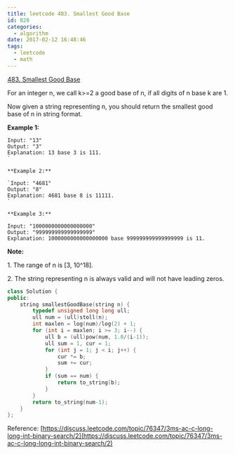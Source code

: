 ```yaml
---
title: leetcode 483. Smallest Good Base
id: 828
categories:
  - algorithm
date: 2017-02-12 16:48:46
tags:
  - leetcode
  - math
---
```


[483\. Smallest Good Base](https://leetcode.com/problems/smallest-good-base/)

For an integer n, we call k>=2 a good base of n, if all digits of n base k are 1.

Now given a string representing n, you should return the smallest good base of n in string format.

**Example 1:**

    Input: "13"
    Output: "3"
    Explanation: 13 base 3 is 111.
    `

    **Example 2:**

    `Input: "4681"
    Output: "8"
    Explanation: 4681 base 8 is 11111.
    `

    **Example 3:**

    Input: "1000000000000000000"
    Output: "999999999999999999"
    Explanation: 1000000000000000000 base 999999999999999999 is 11.

**Note:**

1\. The range of n is [3, 10^18].

2\. The string representing n is always valid and will not have leading zeros.



``` cpp
class Solution {
public:
    string smallestGoodBase(string n) {
        typedef unsigned long long ull;
        ull num = (ull)stoll(n);
        int maxlen = log(num)/log(2) + 1;
        for (int i = maxlen; i >= 3; i--) {
            ull b = (ull)pow(num, 1.0/(i-1));
            ull sum = 1, cur = 1;
            for (int j = 1; j < i; j++) {
                cur *= b;
                sum += cur;
            }
            if (sum == num) {
                return to_string(b);
            }
        }
        return to_string(num-1);
    }
};
```

Reference: [https://discuss.leetcode.com/topic/76347/3ms-ac-c-long-long-int-binary-search/2](https://discuss.leetcode.com/topic/76347/3ms-ac-c-long-long-int-binary-search/2)